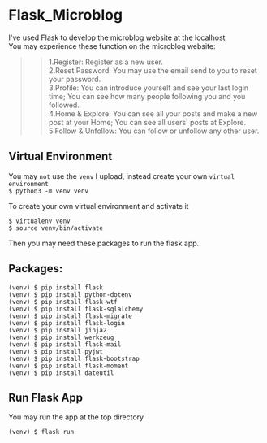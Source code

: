 # Flask_Microblog
I've used Flask to develop the microblog website at the localhost  
You may experience these function on the microblog website:  
>>1.Register: Register as a new user.  
>>2.Reset Password: You may use the email send to you to reset your password.  
>>3.Profile: You can introduce yourself and see your last login time; You can see how many people following you and you followed.   
>>4.Home & Explore: You can see all your posts and make a new post at your Home; You can see all users' posts at Explore.  
>>5.Follow & Unfollow: You can follow or unfollow any other user.  
## Virtual Environment
You may `not` use the `venv` I upload, instead create your own `virtual environment`        
```$ python3 -m venv venv```              

To create your own virtual environment and activate it       
```
$ virtualenv venv
$ source venv/bin/activate
```        

Then you may need these packages to run the flask app.
## Packages:
```
(venv) $ pip install flask
(venv) $ pip install python-dotenv
(venv) $ pip install flask-wtf
(venv) $ pip install flask-sqlalchemy
(venv) $ pip install flask-migrate
(venv) $ pip install flask-login
(venv) $ pip install jinja2
(venv) $ pip install werkzeug
(venv) $ pip install flask-mail
(venv) $ pip install pyjwt
(venv) $ pip install flask-bootstrap
(venv) $ pip install flask-moment
(venv) $ pip install dateutil
```
## Run Flask App
You may run the app at the top directory
```
(venv) $ flask run
```
